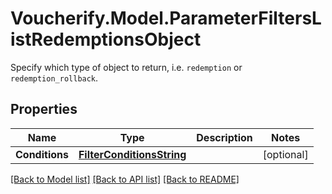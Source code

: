 # Voucherify.Model.ParameterFiltersListRedemptionsObject
Specify which type of object to return, i.e. `redemption` or `redemption_rollback`.

## Properties

Name | Type | Description | Notes
------------ | ------------- | ------------- | -------------
**Conditions** | [**FilterConditionsString**](FilterConditionsString.md) |  | [optional] 

[[Back to Model list]](../../README.md#documentation-for-models) [[Back to API list]](../../README.md#documentation-for-api-endpoints) [[Back to README]](../../README.md)

